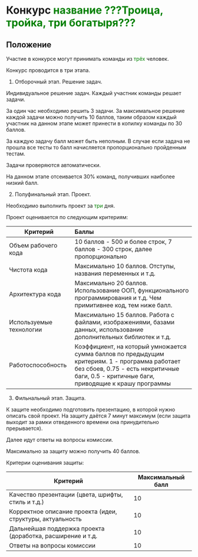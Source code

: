 # Конкурс <span style='color:green'>название ???Троица, тройка, три богатыря???</span>
## Положение
Участие в конкурсе могут принимать команды из <span style='color:green'>трёх</span> человек.

Конкурс проводится в три этапа.

1. Отборочный этап. Решение задач. 

Индивидуальное решение задач. Каждый участник команды решает задачи.

За один час необходимо решить 3 задачи. За максимальное решение каждой задачи можно получить 10 баллов, таким образом каждый участник на данном этапе может принести в копилку команды по 30 баллов.

За каждую задачу балл может быть неполным. В случае если задача не прошла все тесты то балл начисляется пропорционально пройденным тестам. 

Задачи проверяются автоматически.

На данном этапе отсеивается 30% команд, получивших наиболее низкий балл.

2. Полуфинальный этап. Проект.

Необходимо выполнить проект за <span style='color:green'>три</span> дня.
 
Проект оценивается по следующим критериям:

| Критерий | Баллы |
|----------|:-------|
|Объем рабочего кода| 10 баллов - 500 и более строк, 7 баллов - 300 строк, далее пропорционально|
|Чистота кода|Максимально 10 баллов. Отступы, названия переменных и т.д.|
|Архитектура кода|Максимально 20 баллов. Использование ООП, функционального программирования и т.д. Чем примитивнее код, тем ниже балл.|
|Используемые технологии|Максимально 15 баллов. Работа с файлами, изображениями, базами данных, использование дополнительных библиотек и т.д.|
|Работоспособность|Коэффициент, на который умножается сумма баллов по предыдущим критериям. 1 - программа работает без сбоев, 0.75 - есть некритичные баги, 0.5 - критичные баги, приводящие к крашу программы|

3. Фильнальный этап. Защита.

К защите необходимо подготовить презентацию, в которой нужно описать свой проект. На защиту даётся 7 минут максимум (если защита выходит за рамки отведенного времени она принудительно прерывается). 

Далее идут ответы на вопросы комиссии.

Максимально за защиту можно получить 40 баллов.

Критерии оценивания защиты:

|Критерий|Максимальный балл|
|--------|-----|
|Качество презентации (цвета, шрифты, стиль и т.д.)|10|
|Корректное описание проекта (идеи, структуры, актуальность|10|
|Дальнейшая поддержка проекта (доработка, расширение и т.д.|10|
|Ответы на вопросы комиссии|10|




